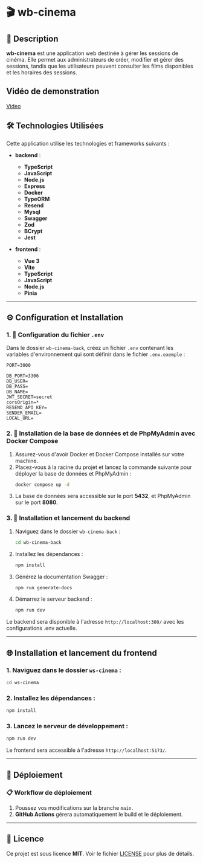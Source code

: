 # 🎬 **wb-cinema**

## 📝 **Description**
**wb-cinema** est une application web destinée à gérer les sessions de cinéma. Elle permet aux administrateurs de créer, modifier et gérer des sessions, tandis que les utilisateurs peuvent consulter les films disponibles et les horaires des sessions.

## Vidéo de demonstration
[Video](./Video-demonstration-cinema.mov)

## 🛠 **Technologies Utilisées**
Cette application utilise les technologies et frameworks suivants :
- **backend** :
  - **TypeScript**
  - **JavaScript**
  - **Node.js**
  - **Express**
  - **Docker**
  - **TypeORM**
  - **Resend**
  - **Mysql**
  - **Swagger**
  - **Zod**
  - **BCrypt**
  - **Jest**


- **frontend** :
  - **Vue 3**
  - **Vite**
  - **TypeScript**
  - **JavaScript**
  - **Node.js**
  - **Pinia**




---

## ⚙️ **Configuration et Installation**

### 1. 📄 **Configuration du fichier `.env`**
Dans le dossier `wb-cinema-back`, créez un fichier `.env` contenant les variables d'environnement qui sont définir dans le fichier `.env.exemple` :
```env
PORT=3000

DB_PORT=3306
DB_USER=
DB_PASS=
DB_NAME=
JWT_SECRET=secret
corsOrigin=*
RESEND_API_KEY=
SENDER_EMAIL=
LOCAL_URL=
```

### 2. 🐋 **Installation de la base de données et de PhpMyAdmin avec Docker Compose**
1. Assurez-vous d'avoir Docker et Docker Compose installés sur votre machine.
2. Placez-vous à la racine du projet et lancez la commande suivante pour déployer la base de données et PhpMyAdmin :
   ```sh
   docker compose up -d
   ```
3. La base de données sera accessible sur le port **5432**, et PhpMyAdmin sur le port **8080**.

### 3. 🔧 **Installation et lancement du backend**
1. Naviguez dans le dossier `wb-cinema-back` :
   ```sh
   cd wb-cinema-back
   ```

2. Installez les dépendances :
   ```sh
   npm install
   ```

3. Générez la documentation Swagger :
   ```sh
   npm run generate-docs
   ```

4. Démarrez le serveur backend :
   ```sh
   npm run dev
   ```
Le backend sera disponible à l'adresse `http://localhost:300/` avec les configurations .env actuelle.

---

## 🌐 **Installation et lancement du frontend**

### 1. Naviguez dans le dossier `ws-cinema` :
```sh
cd ws-cinema
```

### 2. Installez les dépendances :
```sh
npm install
```

### 3. Lancez le serveur de développement :
```sh
npm run dev
```
Le frontend sera accessible à l'adresse `http://localhost:5173/`.

---

## 🚀 **Déploiement**

### 📋 **Workflow de déploiement**
1. Poussez vos modifications sur la branche `main`.
2. **GitHub Actions** gérera automatiquement le build et le déploiement.

---

## 📄 **Licence**

Ce projet est sous licence **MIT**. Voir le fichier [LICENSE](LICENSE) pour plus de détails.

